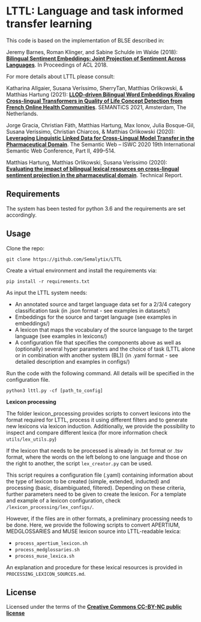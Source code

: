 LTTL: Language and task informed transfer learning
==============

This code is based on the implementation of BLSE described in: 

Jeremy Barnes, Roman Klinger, and Sabine Schulde im Walde (2018): [**Bilingual Sentiment Embeddings: Joint Projection of Sentiment Across Languages**](http://aclweb.org/anthology/P18-1231). In Proceedings of ACL 2018.

For more details about LTTL please consult:

Katharina Allgaier, Susana Veríssimo, SherryTan, Matthias Orlikowski, & Matthias Hartung (2021): [**LLOD-driven Bilingual Word Embeddings Rivaling Cross-lingual Transformers in Quality of Life Concept Detection from French Online Health Communities**](https://doi.org/10.5281/zenodo.5011771). SEMANTiCS 2021, Amsterdam, The Netherlands.

Jorge Gracia, Christian Fäth, Matthias Hartung, Max Ionov, Julia Bosque-Gil, Susana Veríssimo, Christian Chiarcos, & Matthias Orlikowski (2020): [**Leveraging Linguistic Linked Data for Cross-Lingual Model Transfer in the Pharmaceutical Domain**](https://doi.org/10.1007/978-3-030-62466-8_31). The Semantic Web – ISWC 2020 19th International Semantic Web Conference, Part II, 499–514.

Matthias Hartung, Matthias Orlikowski, Susana Veríssimo (2020): [**Evaluating the impact of bilingual lexical resources on cross-lingual sentiment projection in the pharmaceutical domain**](https://doi.org/10.5281/zenodo.3707940). Technical Report. 

Requirements
--------

The system has been tested for python 3.6 and the requirements are set accordingly. 


Usage
--------

Clone the repo:

```
git clone https://github.com/Semalytix/LTTL
```

Create a virtual environment and install the requirements via:

```
pip install -r requirements.txt
```

As input the LTTL system needs:
* An annotated source and target language data set for a 2/3/4 category classification task (in .json format - see examples in datasets/)
* Embeddings for the source and target language (see examples in embeddings/)
* A lexicon that maps the vocabulary of the source language to the target language (see examples in lexicons/)
* A configuration file that specifies the components above as well as (optionally) several hyper parameters and the choice of task (LTTL alone or in combination with another system (BL)) (in .yaml format - see detailed description and examples in configs/)

Run the code with the following command. All details will be specified in the configuration file.
```
python3 lttl.py -cf [path_to_config]
``` 


**Lexicon processing**

The folder lexicon_processing provides scripts to convert lexicons into the format required for LTTL, process it using different filters and to generate new lexicons via lexicon induction. Additionally, we provide the possibility to inspect and compare different lexica (for more information check `utils/lex_utils.py`)

If the lexicon that needs to be processed is already in .txt format or .tsv format, where the words on the left belong to one language and those on the right to another, the script `lex_creator.py` can be used.

This script requires a configuration file (.yaml) containing information about the type of lexicon to be created (simple, extended, inducted) and processing (basic, disambiguated, filtered). Depending on these criteria, further parameters need to be given to create the lexicon. For a template and example of a lexicon configuration, check `/lexicon_processing/lex_configs/`.

However, if the files are in other formats, a preliminary processing needs to be done. Here, we provide the following scripts to convert APERTIUM, MEDGLOSSARIES and MUSE lexicon source into LTTL-readable lexica:
* `process_apertium_lexicon.sh`
* `process_medglossaries.sh`
* `process_muse_lexica.sh`

An explanation and procedure for these lexical resources is provided in `PROCESSING_LEXICON_SOURCES.md`. 


License
-------

Licensed under the terms of the [**Creative Commons CC-BY-NC public license**](https://creativecommons.org/licenses/)
